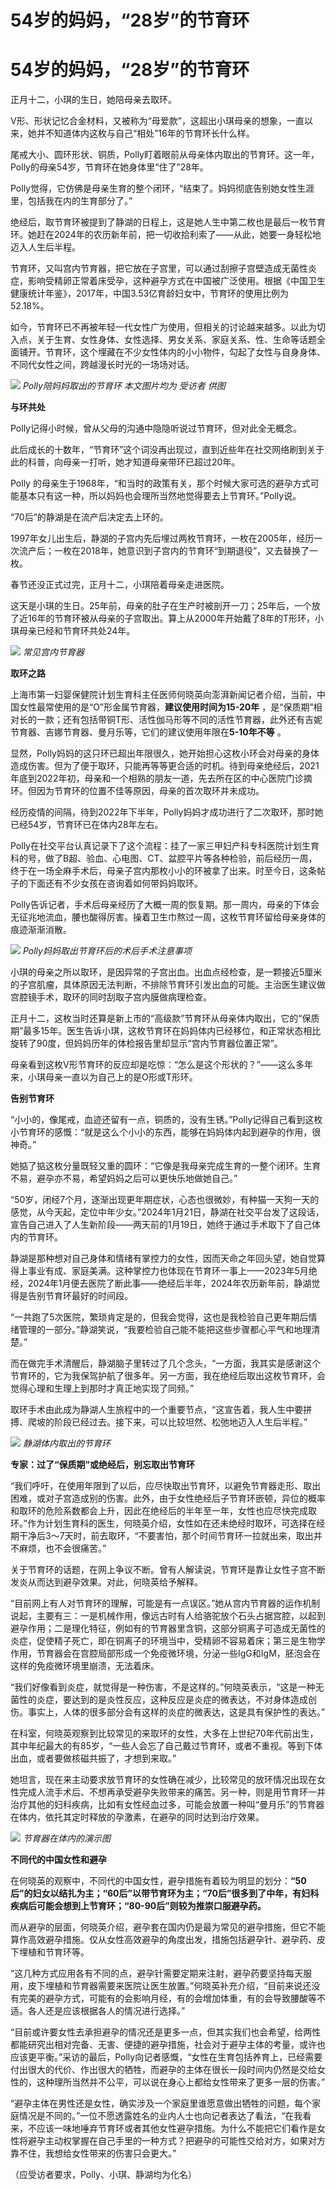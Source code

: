 # 54岁的妈妈，“28岁”的节育环

# 54岁的妈妈，“28岁”的节育环

正月十二，小琪的生日，她陪母亲去取环。

V形、形状记忆合金材料，又被称为“母爱款”，这超出小琪母亲的想象，一直以来，她并不知道体内这枚与自己“相处”16年的节育环长什么样。

尾戒大小、圆环形状、铜质，Polly盯着眼前从母亲体内取出的节育环。这一年，Polly的母亲54岁，节育环在她身体里“住了”28年。

Polly觉得，它仿佛是母亲生育的整个闭环，“结束了。妈妈彻底告别她女性生涯里，包括我在内的生育部分了。”

绝经后，取节育环被提到了静湖的日程上，这是她人生中第二枚也是最后一枚节育环。她赶在2024年的农历新年前，把一切收拾利索了——从此，她要一身轻松地迈入人生后半程。

节育环，又叫宫内节育器，把它放在子宫里，可以通过刮擦子宫壁造成无菌性炎症，影响受精卵正常着床受孕，这种避孕方式在中国被广泛使用。根据《中国卫生健康统计年鉴》，2017年，中国3.53亿育龄妇女中，节育环的使用比例为52.18%。

如今，节育环已不再被年轻一代女性广为使用，但相关的讨论越来越多。以此为切入点，关于生育、女性身体、女性选择、男女关系、家庭关系、性、生命等话题全面铺开。节育环，这个埋藏在不少女性体内的小小物件，勾起了女性与自身身体、不同代女性之间，跨越漫长时光的一场场对话。

![](https://inews.gtimg.com/om_bt/O668YswIG7Hx1p9ly4EByl9eAHLNDUqCUcffPStyy8Sj4AA/1000)
_Polly陪妈妈取出的节育环 本文图片均为 受访者 供图_

**与环共处**

Polly记得小时候，曾从父母的沟通中隐隐听说过节育环，但对此全无概念。

此后成长的十数年，“节育环”这个词没再出现过，直到近些年在社交网络刷到关于此的科普，向母亲一打听，她才知道母亲带环已超过20年。

Polly 的母亲生于1968年，“和当时的政策有关，那个时候大家可选的避孕方式可能基本只有这一种，所以妈妈也会理所当然地觉得要去上节育环。”Polly说。

“70后”的静湖是在流产后决定去上环的。

1997年女儿出生后，静湖的子宫内先后埋过两枚节育环，一枚在2005年，经历一次流产后；一枚在2018年，她意识到子宫内的节育环“到期退役”，又去替换了一枚。

春节还没正式过完，正月十二，小琪陪着母亲走进医院。

这天是小琪的生日。25年前，母亲的肚子在生产时被剖开一刀；25年后，一个放了近16年的节育环被从母亲的子宫取出。算上从2000年开始戴了8年的T形环，小琪母亲已经和节育环共处24年。

![](https://inews.gtimg.com/om_bt/OdiyDUuGWYr_wjMDUEAX1up8-wO1NWs4rLou4BZydJbTkAA/1000)
_常见宫内节育器_

**取环之路**

上海市第一妇婴保健院计划生育科主任医师何晓英向澎湃新闻记者介绍，当前，中国女性最常使用的是“O”形金属节育器，**建议使用时间为15-20年**
，是“保质期”相对长的一款；还有包括带铜T形、活性伽马形等不同的活性节育器，此外还有吉妮节育器、吉娜节育器、曼月乐等，它们的建议使用年限在**5-10年不等**
。

显然，Polly妈妈的这只环已超出年限很久，她开始担心这枚小环会对母亲的身体造成伤害。但为了便于取环，只能再等等更合适的时机。待到母亲绝经后，2021年底到2022年初，母亲和一个相熟的朋友一道，先去所在区的中心医院门诊摘环。但因为节育环的位置不佳等原因，母亲的首次取环并未成功。

经历疫情的间隔，待到2022年下半年，Polly妈妈才成功进行了二次取环，那时她已经54岁，节育环已在体内28年左右。

Polly在社交平台认真记录下了这个流程：挂了一家三甲妇产科专科医院计划生育科的号，做了B超、验血、心电图、CT、盆腔平片等各种检验，前后经历一周，终于在一场全麻手术后，母亲子宫内那枚小小的环被拿了出来。时至今日，这条帖子的下面还有不少女孩在咨询着如何带妈妈取环。

Polly告诉记者，手术后母亲经历了大概一周的恢复期。那一周内，母亲的下体会无征兆地流血，腰也酸得厉害。操着卫生巾熬过一周，这枚节育环留给母亲身体的痕迹渐渐消散。

![](https://inews.gtimg.com/om_bt/O6_u96Y_43xsiFvQ6n0zBCe7Ph3sySlnkXkInp7aQlKM4AA/1000)
_Polly妈妈取出节育环后的术后手术注意事项_

小琪的母亲之所以取环，是因异常的子宫出血。出血点经检查，是一颗接近5厘米的子宫肌瘤，具体原因无法判断，不排除节育环引发出血的可能。主治医生建议做宫腔镜手术，取环的同时刮取子宫内膜做病理检查。

正月十二，这枚当时还算是新上市的“高级款”节育环从母亲体内取出，它的“保质期”最多15年。医生告诉小琪，这枚节育环在妈妈体内已经移位，和正常状态相比旋转了90度，但妈妈历年的体检报告里却显示“宫内节育器位置正常”。

母亲看到这枚V形节育环的反应却是吃惊：“怎么是这个形状的？”——这么多年来，小琪母亲一直以为自己上的是O形或T形环。

**告别节育环**

“小小的，像尾戒，血迹还留有一点，铜质的，没有生锈。”Polly记得自己看到这枚小节育环的感慨：“就是这么个小小的东西，能够在妈妈体内起到避孕的作用，很神奇。”

她掂了掂这枚分量既轻又重的圆环：“它像是我母亲完成生育的一整个闭环。生育不易，避孕亦不易，希望妈妈之后可以更快乐地做她自己。”

“50岁，闭经7个月，逐渐出现更年期症状，心态也很微妙，有种猫一天狗一天的感觉，从今天起，定位中年少女。”2024年1月21日，静湖在社交平台发了这段话，宣告自己进入了人生新阶段——两天前的1月19日，她终于通过手术取下了自己体内的节育环。

静湖是那种想对自己身体和情绪有掌控力的女性，因而天命之年回头望，她自觉算得上事业有成、家庭美满。这种掌控力也体现在节育环一事上——2023年5月绝经，2024年1月便去医院了断此事——绝经后半年，2024年农历新年前，静湖觉得是告别节育环最好的时间段。

“一共跑了5次医院，繁琐肯定是的，但我会觉得，这也是我检验自己更年期后情绪管理的一部分。”静湖笑说，“我要检验自己能不能把这些步骤都心平气和地理清楚。”

而在做完手术清醒后，静湖脑子里转过了几个念头，“一方面，我其实是感谢这个节育环的，它为我保驾护航了很多年。另一方面，我在绝经后取出这枚节育环，会觉得心理和生理上到那时才真正地实现了同频。”

取环手术由此成为静湖人生旅程中的一个重要节点，“这宣告着，我人生中要拼搏、爬坡的阶段已经过去。接下来，可以比较坦然、松弛地迈入人生后半程。”

![](https://inews.gtimg.com/om_bt/O05MvXi6w9NXU0OsjF7JlP8IEatQhdDKLRly7xuSKLqu0AA/1000)
_静湖体内取出的节育环_

**专家：过了“保质期”或绝经后，别忘取出节育环**

“我们呼吁，在使用年限到了以后，应尽快取出节育环，以避免节育器走形、取出困难，或对子宫造成别的伤害。此外，由于女性绝经后子节育环嵌顿，异位的概率和取环的危险系数都会上升，因此在绝经后的半年至一年，女性也应尽快完成取环。”作为计划生育科的医生，何晓英介绍，女性如在还未绝经时取环，可选择在经期干净后3～7天时，前去取环，“不要害怕，那个时间节育环一拉就出来，取出并不麻烦，也不会很痛苦。”

关于节育环的话题，在网上争议不断。曾有人解读说，节育环是靠让女性子宫不断发炎从而达到避孕效果。对此，何晓英给予解释。

“目前网上有人对节育环的理解，可能是有一点误区。”她从宫内节育器的运作机制说起，主要有三：一是机械作用，像远古时有人给骆驼放个石头占据宫腔，以起到避孕作用；二是理化特征，例如有的节育器里含铜，这部分铜离子可造成无菌性的炎症，促使精子死亡，即在铜离子的环境当中，受精卵不容易着床；第三是生物学作用，节育器会在宫腔局部形成一个免疫微环境，分泌一些IgG和IgM，胚泡会在这样的免疫微环境里崩溃，无法着床。

“我们好像看到炎症，就觉得是一种伤害，不是这样的。”何晓英表示，“这是一种无菌性的炎症，要达到的是炎性反应，这种反应是炎症的微表达，不对身体造成创伤。事实上，人体的很多部分会有这样的炎症的微表达，这是具有保护性的表达。”

在科室，何晓英观察到比较常见的来取环的女性，大多在上世纪70年代前出生，其中年纪最大的有85岁，“一些人会忘了自己戴过节育环，或者不重视。等到下体出血，或者要做核磁共振了，才想到来取。”

她坦言，现在来主动要求放节育环的女性确在减少，比较常见的放环情况出现在女性完成人流手术后、不想再承受避孕失败带来的痛苦。另一种，则是用节育环一并治疗其他的妇科疾病，比如有女性经血过多，可能会放置一种叫“曼月乐”的节育器在体内，依托其定时释放的孕激素，在避孕的同时达到治疗效果。

![](https://inews.gtimg.com/om_bt/OvTfpzkEh_cINEmxK1YWx5wiOF8pha5R5F_H0Ys34u8CwAA/1000)
_节育器在体内的演示图_

**不同代的中国女性和避孕**

在何晓英的观察中，不同代的中国女性，避孕措施有着较为明显的划分：**“50后”的妇女以结扎为主；“60后”以带节育环为主；“70后”很多到了中年，有妇科疾病后可能会想到上节育环；“80-90后”则较为推崇口服避孕药。**

而从避孕的层面，何晓英介绍，避孕套在国内仍是最为常见的避孕措施，但它不能算作高效避孕措施。仅从女性高效避孕的角度出发，措施包括避孕针、避孕药、皮下埋植和节育环等。

“这几种方式应用各有不同的点，避孕针需要定期来注射，避孕药要坚持每天服用，皮下埋植和节育器需要来医院让医生放置。”何晓英补充介绍，“目前来说还没有完美的避孕方式，可能有的会影响月经，有的会增加体重，有的会导致腰酸等不适。各人还是应该根据各人的情况进行选择。”

“目前或许要女性去承担避孕的情况还是更多一点，但其实我们也会希望，给两性都能研究出相对完备、无害、便捷的避孕措施，社会对于避孕主体的考量，或许也应该更平衡。”采访的最后，Polly向记者感慨，“女性在生育包括养育上，已经需要付出很大的代价、作出很大的牺牲，而避孕的主体在很长一段时间内仍然是交给女性的，这种理所当然并不公平，可以说在身心上都给女性带来了更多一层的伤害。”

“避孕主体在男性还是女性，确实涉及一个家庭里谁愿意做出牺牲的问题，每个家庭情况是不同的。”一位不愿透露姓名的业内人士也向记者表达了看法，“在我看来，不应该一味地唾弃节育环或者其他女性避孕措施。为什么不能把它们看作是女性将避孕主动权掌握在自己手里的一种方式？把避孕的可能性交给对方，如果对方靠不住，我想给女性带来的伤害只会更大。”

（应受访者要求，Polly、小琪、静湖均为化名）

